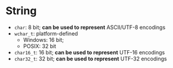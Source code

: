 # String

- `char`: 8 bit; **can be used to represent** ASCII/UTF-8 encodings
- `wchar_t`: platform-defined
  - Windows: 16 bit;
  - POSIX: 32 bit
- `char16_t`: 16 bit; **can be used to represent** UTF-16 encodings
- `char32_t`: 32 bit; **can be used to represent** UTF-32 encodings
